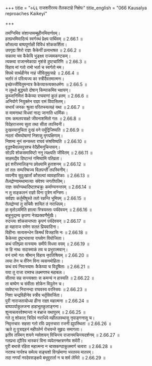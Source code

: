 +++
title = "०६६ राजशरीरस्य तैलकटाहे निक्षेपः"
title_english = "066 Kausalya reproaches Kaikeyi"

+++


  
तमग्निमिव संशान्तमम्बुहीनमिवार्णवम्।  
हतप्रभमिवादित्यं स्वर्गस्थं प्रेक्ष्य पार्थिवम् ॥ 2.66.1 ॥   
कौसल्या बाष्पपूर्णाक्षी विविधं शोककर्शिता।  
उपगृह्य शिरो राज्ञः कैकेयीं प्रत्यभाषत ॥ 2.66.2 ॥   
सकामा भव कैकेयि भुङ्क्ष्व राज्यमकण्टकम्।  
त्यक्त्वा राजानमेकाग्रा नृशंसे दुष्टचारिणि ॥ 2.66.3 ॥   
विहाय मां गतो रामो भर्ता च स्वर्गतो मम।  
विपथे सार्थहीनेव नाहं जीवितुमुत्सहे ॥ 2.66.4 ॥   
भर्तारं तं परित्यज्य का स्त्रीदैवतमात्मनः।  
इच्छेज्जीवितुमन्यत्र कैकेय्यास्त्यक्तधर्मणः ॥ 2.66.5 ॥   
न लुब्धो बुद्ध्यते दोषान् किम्पाकमिव भक्षयन्।  
कुब्जानिमित्तं कैकेय्या राघवाणां कुलं हतम् ॥ 2.66.6 ॥   
अनियोगे नियुक्तेन राज्ञा रामं विवासितम्।  
सभार्यं जनकः श्रुत्वा परितप्स्यत्यहं यथा ॥ 2.66.7 ॥   
स मामनाथां विधवां नाद्य जानाति धार्मिकः।  
रामः कमलपत्राक्षो जीवनाशमितो गतः ॥ 2.66.8 ॥   
विदेहराजस्य सुता तथा सीता तपस्विनी।  
दुःखस्यानुचिता दुःखं वने पर्युद्विजिष्यति ॥ 2.66.9 ॥   
नदतां भीमघोषाणां निशासु मृगपक्षिणाम्।  
निशम्य नूनं सन्त्रस्ता राघवं संश्रयिष्यति ॥ 2.66.10 ॥   
वृद्धश्चैवाल्पपुत्रश्च वेदैहीमनुचिन्तयन्।  
सोऽपि शोकसमाविष्टो ननु त्यक्ष्यति जीवितम् ॥ 2.66.11 ॥   
साहमद्यैव दिष्टान्तं गमिष्यामि पतिव्रता।  
इदं शरीरमालिङ्ग्य प्रवेक्ष्यामि हुताशनम् ॥ 2.66.12 ॥   
तां ततः सम्परिष्वज्य विलपन्तीं तपस्विनीम्।  
व्यपनीय सुदुःखार्तां कौसल्यां व्यावहारिकाः ॥ 2.66.13 ॥   
तैलद्रोण्यामथामात्याः संवेश्य जगतीपतिम्।  
राज्ञः सर्वाण्यथादिष्टाश्चक्रुः कर्माण्यनन्तरम् ॥ 2.66.14 ॥   
न तु सङ्कलनं राज्ञो विना पुत्रेण मन्त्रिणः।  
सर्वज्ञाः कर्तुमीषुस्ते ततो रक्षन्ति भूमिपम् ॥ 2.66.15 ॥   
तैलद्रोण्यां तु सचिवैः शायितं तं नराधिपम्।  
हा मृतोऽयमिति ज्ञात्वा स्त्रियस्ताः पर्यदेवयन् ॥ 2.66.16 ॥   
बाहूनुद्यम्य कृपणा नेत्रप्रस्रवणैर्मुखैः।  
रुदन्त्यः शोकसन्तप्ताः कृपणं पर्यदेवयन् ॥ 2.66.17 ॥   
हा महाराज रामेण सततं प्रियवादिना।  
विहीनाः सत्यसन्धेन किमर्थं विजहासि नः ॥ 2.66.18 ॥   
कैकेय्या दुष्टभावाया राघवेण वियोजिताः।  
कथं पतिघ्न्या वत्स्यामः समीपे विधवा वयम् ॥ 2.66.19 ॥   
स हि नाथः सदास्माकं तव च प्रभुरात्मवान्।  
वनं रामो गतः श्रीमान् विहाय नृपतिश्रियम् ॥ 2.66.20 ॥   
त्वया तेन च वीरेण विना व्यसनमोहिताः।  
कथं वयं निवत्स्यामः कैकेय्या च विदूषिताः ॥ 2.66.21 ॥   
यया तु राजा रामश्च लक्ष्मणश्च महाबलः।  
सीतया सह सन्त्यक्ताः स कमन्यं न हास्यति ॥ 2.66.22 ॥   
ता बाष्पेण च संवीताः शोकेन विपुलेन च।  
व्यवेष्टन्त निरानन्दा राघवस्य वरस्त्रियः ॥ 2.66.23 ॥   
निशा चन्द्रविहीनेव स्त्रीव भर्तृविवर्जिता।  
पुरी नाराजतायोध्या हीना राज्ञा महात्मना ॥ 2.66.24 ॥   
बाष्पपर्याकुलजना हाहाभूतकुलाङ्गना।  
शून्यचत्वरवेश्मान्ता न बभ्राज यथापुरम् ॥ 2.66.25 ॥   
गते तु शोकात् त्रिदिवं नराधिपे महीतलस्थासु नृपाङ्गनासु च।  
निवृत्तचारः सहसा गतो रविः प्रवृत्तचारा रजनी ह्युपस्थिता ॥ 2.66.26 ॥   
ऋते तु पुत्राद्दहनं महीपतेर्न रोचयन्ते सुहृदः समागताः।  
इतीव तस्मिन् शयने न्यवेशयन् विचिन्त्य राजानमचिन्त्यदर्शनम् ॥ 2.66.27 ॥   
गतप्रभा द्यौरिव भास्करं विना व्यपेतनक्षत्रगणेव शर्वरी।  
पुरी बभासे रहिता महात्मना न चास्रकण्ठाकुलमार्ग चत्वरा ॥ 2.66.28 ॥   
नराश्च नार्यश्च समेत्य सङ्घशो विगर्हमाणा भरतस्य मातरम्।  
तदा नगर्यां नरदेवसङ्क्षये बभूवुरार्ता न च शर्म लेभिरे ॥ 2.66.29 ॥   
